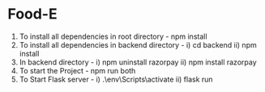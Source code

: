# Food-E
1) To install all dependencies in root directory - npm install
2) To install all dependencies in backend directory - i) cd backend ii) npm install
3) In backend directory - i) npm uninstall razorpay
                          ii) npm install razorpay
4) To start the Project - npm run both
5) To Start Flask server - i) .\env\Scripts\activate
                           ii) flask run
